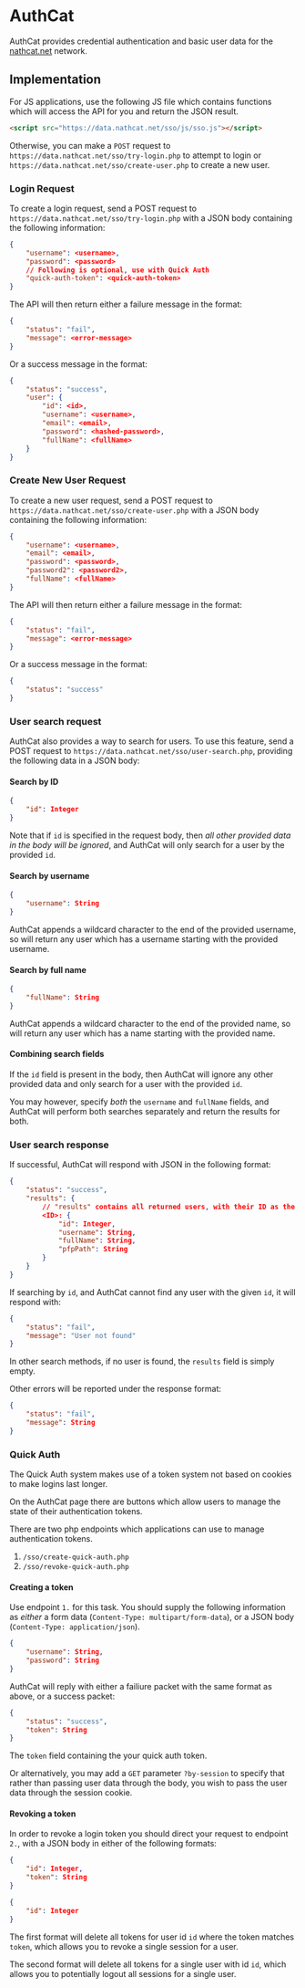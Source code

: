 # AuthCat

AuthCat provides credential authentication and basic user data for the [nathcat.net](https://nathcat.net) network.

## Implementation

For JS applications, use the following JS file which contains functions which will access the API for you and return the JSON result.
```html
<script src="https://data.nathcat.net/sso/js/sso.js"></script>
```
Otherwise, you can make a `POST` request to `https://data.nathcat.net/sso/try-login.php` to attempt to login or `https://data.nathcat.net/sso/create-user.php` to create a new user.

### Login Request

To create a login request, send a POST request to `https://data.nathcat.net/sso/try-login.php` with a JSON body containing the following information:
```json
{
    "username": <username>,
    "password": <password>
    // Following is optional, use with Quick Auth
    "quick-auth-token": <quick-auth-token>
}
```
The API will then return either a failure message in the format:
```json
{
    "status": "fail",
    "message": <error-message>
}
```
Or a success message in the format:
```json
{
    "status": "success",
    "user": {
        "id": <id>,
        "username": <username>,
        "email": <email>,
        "password": <hashed-password>,
        "fullName": <fullName>
    }
}
```

### Create New User Request

To create a new user request, send a POST request to `https://data.nathcat.net/sso/create-user.php` with a JSON body containing the following information:
```json
{
    "username": <username>,
    "email": <email>,
    "password": <password>,
    "password2": <password2>,
    "fullName": <fullName>
}
```
The API will then return either a failure message in the format:
```json
{
    "status": "fail",
    "message": <error-message>
}
```
Or a success message in the format:
```json
{
    "status": "success"
}
```

### User search request

AuthCat also provides a way to search for users. To use this feature, send a POST request to `https://data.nathcat.net/sso/user-search.php`,
providing the following data in a JSON body:

#### Search by ID
```json
{
    "id": Integer
}
```
Note that if `id` is specified in the request body, then _all other provided data in the body will be ignored_, and AuthCat will only search
for a user by the provided `id`.

#### Search by username
```json
{
    "username": String
}
```
AuthCat appends a wildcard character to the end of the provided username, so will return any user which has a username starting with the provided
username.

#### Search by full name
```json
{
    "fullName": String
}
```
AuthCat appends a wildcard character to the end of the provided name, so will return any user which has a name starting with the provided
name.

#### Combining search fields
If the `id` field is present in the body, then AuthCat will ignore any other provided data and only search for a user with the provided `id`.

You may however, specify _both_ the `username` and `fullName` fields, and AuthCat will perform both searches separately and return the results
for both.

### User search response
If successful, AuthCat will respond with JSON in the following format:
```json
{
    "status": "success",
    "results": {
        // "results" contains all returned users, with their ID as the key to their data, like the following:
        <ID>: {
            "id": Integer,
            "username": String,
            "fullName": String,
            "pfpPath": String
        }
    }
}
```

If searching by `id`, and AuthCat cannot find any user with the given `id`, it will respond with:
```json
{
    "status": "fail", 
    "message": "User not found"
}
```

In other search methods, if no user is found, the `results` field is simply empty.

Other errors will be reported under the response format:
```json
{
    "status": "fail",
    "message": String
}
```

### Quick Auth

The Quick Auth system makes use of a token system not based on cookies to make logins last longer.

On the AuthCat page there are buttons which allow users to manage the state of their authentication tokens.

There are two php endpoints which applications can use to manage authentication tokens.

1. `/sso/create-quick-auth.php`
2. `/sso/revoke-quick-auth.php`

#### Creating a token

Use endpoint `1.` for this task. You should supply the following information as _either_ a form data (`Content-Type: multipart/form-data`), or a JSON body (`Content-Type: application/json`).

```json
{
    "username": String,
    "password": String
}
```

AuthCat will reply with either a failiure packet with the same format as above, or a success packet:

```json
{
    "status": "success",
    "token": String
}
```

The `token` field containing the your quick auth token.

Or alternatively, you may add a `GET` parameter `?by-session` to specify that rather than passing user data through the body, you wish to pass the user data through the session cookie.

#### Revoking a token

In order to revoke a login token you should direct your request to endpoint `2.`, with a JSON body in either of the following formats:

```json
{
    "id": Integer,
    "token": String
}
```

```json
{
    "id": Integer
}
```

The first format will delete all tokens for user id `id` where the token matches `token`, which allows you to revoke a single session for a user.

The second format will delete all tokens for a single user with id `id`, which allows you to potentially logout all sessions for a single user.
